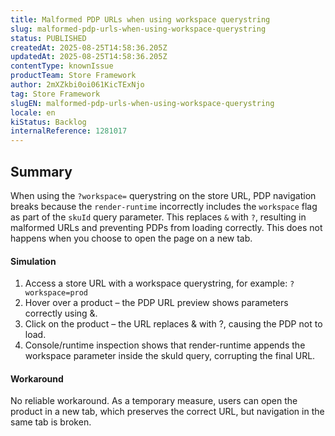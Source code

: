 ```yaml
---
title: Malformed PDP URLs when using workspace querystring
slug: malformed-pdp-urls-when-using-workspace-querystring
status: PUBLISHED
createdAt: 2025-08-25T14:58:36.205Z
updatedAt: 2025-08-25T14:58:36.205Z
contentType: knownIssue
productTeam: Store Framework
author: 2mXZkbi0oi061KicTExNjo
tag: Store Framework
slugEN: malformed-pdp-urls-when-using-workspace-querystring
locale: en
kiStatus: Backlog
internalReference: 1281017
---
```


## Summary


When using the `?workspace=` querystring on the store URL, PDP navigation breaks because the `render-runtime` incorrectly includes the `workspace` flag as part of the `skuId` query parameter. This replaces `&` with `?`, resulting in malformed URLs and preventing PDPs from loading correctly. This does not happens when you choose to open the page on a new tab.


#### Simulation



1. Access a store URL with a workspace querystring, for example: `?workspace=prod`
2. Hover over a product – the PDP URL preview shows parameters correctly using &.
3. Click on the product – the URL replaces & with ?, causing the PDP not to load.
4. Console/runtime inspection shows that render-runtime appends the workspace parameter inside the skuId query, corrupting the final URL.

#### Workaround


No reliable workaround. As a temporary measure, users can open the product in a new tab, which preserves the correct URL, but navigation in the same tab is broken.



